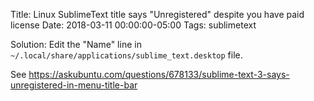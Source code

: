 Title: Linux SublimeText title says "Unregistered" despite you have paid license
Date: 2018-03-11 00:00:00-05:00
Tags: sublimetext



Solution: Edit the "Name" line in
`~/.local/share/applications/sublime_text.desktop` file.

See
<https://askubuntu.com/questions/678133/sublime-text-3-says-unregistered-in-menu-title-bar>

